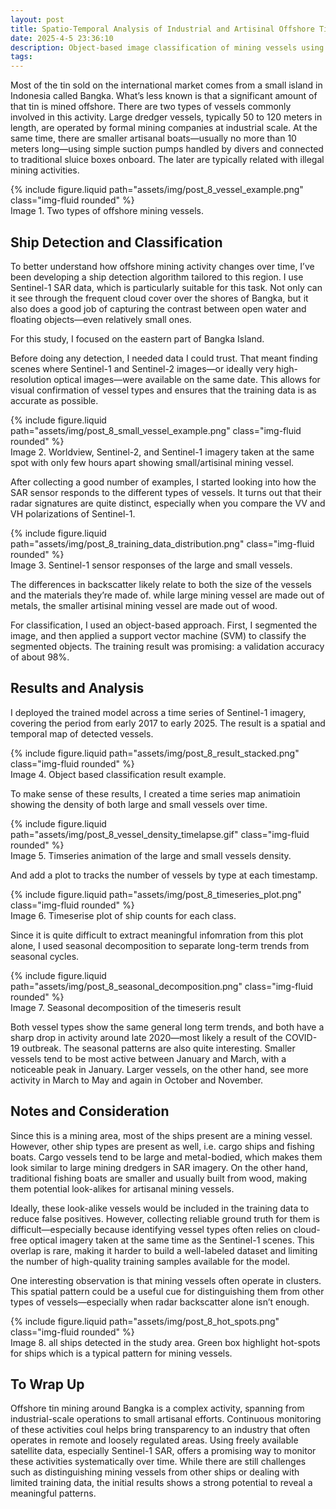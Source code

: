 ```yaml
---
layout: post
title: Spatio-Temporal Analysis of Industrial and Artisinal Offshore Tin Mining Vessel Using Sentinel-1 Imagery
date: 2025-4-5 23:36:10
description: Object-based image classification of mining vessels using Sentinel-1 timeseries.
tags: 
---
```


Most of the tin sold on the international market comes from a small island in Indonesia called Bangka. What’s less known is that a significant amount of that tin is mined offshore. There are two types of vessels commonly involved in this activity. Large dredger vessels, typically 50 to 120 meters in length, are operated by formal mining companies at industrial scale. At the same time, there are smaller artisanal boats—usually no more than 10 meters long—using simple suction pumps handled by divers and connected to traditional sluice boxes onboard. The later are typically related with illegal mining activities.

<div class="row mt-3">
    <div class="col-sm mt-3 mt-md-0">
        {% include figure.liquid path="assets/img/post_8_vessel_example.png" class="img-fluid rounded" %}
    </div>
</div>
<div class="caption">
    Image 1. Two types of offshore mining vessels.
</div>


## Ship Detection and Classification

To better understand how offshore mining activity changes over time, I’ve been developing a ship detection algorithm tailored to this region. I use Sentinel-1 SAR data, which is particularly suitable for this task. Not only can it see through the frequent cloud cover over the shores of Bangka, but it also does a good job of capturing the contrast between open water and floating objects—even relatively small ones.

For this study, I focused on the eastern part of Bangka Island.

Before doing any detection, I needed data I could trust. That meant finding scenes where Sentinel-1 and Sentinel-2 images—or ideally very high-resolution optical images—were available on the same date. This allows for visual confirmation of vessel types and ensures that the training data is as accurate as possible.

<div class="row mt-3">
    <div class="col-sm mt-3 mt-md-0">
        {% include figure.liquid path="assets/img/post_8_small_vessel_example.png" class="img-fluid rounded" %}
    </div>
</div>
<div class="caption">
    Image 2. Worldview, Sentinel-2, and Sentinel-1 imagery taken at the same spot with only few hours apart showing small/artisinal mining vessel.
</div>

After collecting a good number of examples, I started looking into how the SAR sensor responds to the different types of vessels. It turns out that their radar signatures are quite distinct, especially when you compare the VV and VH polarizations of Sentinel-1.

<div class="row mt-3">
    <div class="col-sm mt-3 mt-md-0">
        {% include figure.liquid path="assets/img/post_8_training_data_distribution.png" class="img-fluid rounded" %}
    </div>
</div>
<div class="caption">
    Image 3. Sentinel-1 sensor responses of the large and small vessels.
</div>

The differences in backscatter likely relate to both the size of the vessels and the materials they’re made of. while large mining vessel are made out of metals, the smaller artisinal mining vessel are made out of wood.

For classification, I used an object-based approach. First, I segmented the image, and then applied a support vector machine (SVM) to classify the segmented objects. The training result was promising: a validation accuracy of about 98%.


## Results and Analysis

I deployed the trained model across a time series of Sentinel-1 imagery, covering the period from early 2017 to early 2025. The result is a spatial and temporal map of detected vessels.

<div class="row mt-3">
    <div class="col-sm mt-3 mt-md-0">
        {% include figure.liquid path="assets/img/post_8_result_stacked.png" class="img-fluid rounded" %}
    </div>
</div>
<div class="caption">
    Image 4. Object based classification result example.
</div>

To make sense of these results, I created a time series map animatioin showing the density of both large and small vessels over time.

<div class="row mt-3">
    <div class="col-sm mt-3 mt-md-0">
        {% include figure.liquid path="assets/img/post_8_vessel_density_timelapse.gif" class="img-fluid rounded" %}
    </div>
</div>
<div class="caption">
    Image 5. Timseries animation of the large and small vessels density.
</div>


And add a plot to tracks the number of vessels by type at each timestamp.

<div class="row mt-3">
    <div class="col-sm mt-3 mt-md-0">
        {% include figure.liquid path="assets/img/post_8_timeseries_plot.png" class="img-fluid rounded" %}
    </div>
</div>
<div class="caption">
    Image 6. Timeserise plot of ship counts for each class.
</div>

Since it is quite difficult to extract meaningful infomration from this plot alone, I used seasonal decomposition to separate long-term trends from seasonal cycles.

<div class="row mt-3">
    <div class="col-sm mt-3 mt-md-0">
        {% include figure.liquid path="assets/img/post_8_seasonal_decomposition.png" class="img-fluid rounded" %}
    </div>
</div>
<div class="caption">
    Image 7. Seasonal decomposition of the timeseris result
</div>

Both vessel types show the same general long term trends, and both have a sharp drop in activity around late 2020—most likely a result of the COVID-19 outbreak. The seasonal patterns are also quite interesting. Smaller vessels tend to be most active between January and March, with a noticeable peak in January. Larger vessels, on the other hand, see more activity in March to May and again in October and November.


## Notes and Consideration

Since this is a mining area, most of the ships present are a mining vessel. However, other ship types are present as well, i.e. cargo ships and fishing boats. Cargo vessels tend to be large and metal-bodied, which makes them look similar to large mining dredgers in SAR imagery. On the other hand, traditional fishing boats are smaller and usually built from wood, making them potential look-alikes for artisanal mining vessels.

Ideally, these look-alike vessels would be included in the training data to reduce false positives. However, collecting reliable ground truth for them is difficult—especially because identifying vessel types often relies on cloud-free optical imagery taken at the same time as the Sentinel-1 scenes. This overlap is rare, making it harder to build a well-labeled dataset and limiting the number of high-quality training samples available for the model.

One interesting observation is that mining vessels often operate in clusters. This spatial pattern could be a useful cue for distinguishing them from other types of vessels—especially when radar backscatter alone isn’t enough.

<div class="row mt-3">
    <div class="col-sm mt-3 mt-md-0">
        {% include figure.liquid path="assets/img/post_8_hot_spots.png" class="img-fluid rounded" %}
    </div>
</div>
<div class="caption">
    Image 8. all ships detected in the study area. Green box highlight hot-spots for ships which is a typical pattern for mining vessels.
</div>


## To Wrap Up

Offshore tin mining around Bangka is a complex activity, spanning from industrial-scale operations to small artisanal efforts. Continuous monitoring of these activities coul helps bring transparency to an industry that often operates in remote and loosely regulated areas. Using freely available satellite data, especially Sentinel-1 SAR, offers a promising way to monitor these activities systematically over time. While there are still challenges such as distinguishing mining vessels from other ships or dealing with limited training data, the initial results shows a strong potential to reveal a meaningful patterns.


